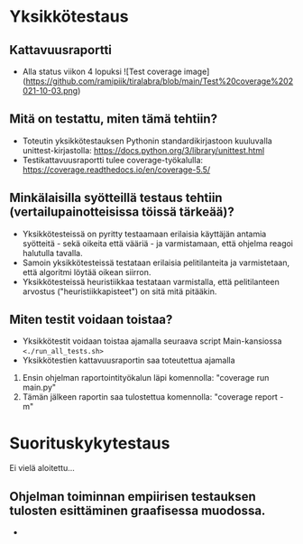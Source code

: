 # Yksikkötestaus

## Kattavuusraportti
* Alla status viikon 4 lopuksi
![Test coverage image]
(https://github.com/ramipiik/tiralabra/blob/main/Test%20coverage%202021-10-03.png)


## Mitä on testattu, miten tämä tehtiin?
* Toteutin yksikkötestauksen Pythonin standardikirjastoon kuuluvalla unittest-kirjastolla: https://docs.python.org/3/library/unittest.html
* Testikattavuusraportti tulee coverage-työkalulla: https://coverage.readthedocs.io/en/coverage-5.5/

## Minkälaisilla syötteillä testaus tehtiin (vertailupainotteisissa töissä tärkeää)?
* Yksikkötesteissä on pyritty testaamaan erilaisia käyttäjän antamia syötteitä - sekä oikeita että vääriä - ja varmistamaan, että ohjelma reagoi halutulla tavalla.
* Samoin yksikkötesteissä testataan erilaisia pelitilanteita ja varmistetaan, että algoritmi löytää oikean siirron.
* Yksikkötesteissä heuristiikkaa testataan varmistalla, että pelitilanteen arvostus ("heuristiikkapisteet") on sitä mitä pitääkin.

## Miten testit voidaan toistaa?
* Yksikkötestit voidaan toistaa ajamalla seuraava script Main-kansiossa `<./run_all_tests.sh>`
* Yksikkötestien kattavuusraportin saa toteutettua ajamalla
1. Ensin ohjelman raportointityökalun läpi komennolla: "coverage run main.py"
2. Tämän jälkeen raportin saa tulostettua komennolla: "coverage report -m"


# Suorituskykytestaus
Ei vielä aloitettu...

## Ohjelman toiminnan empiirisen testauksen tulosten esittäminen graafisessa muodossa.
*